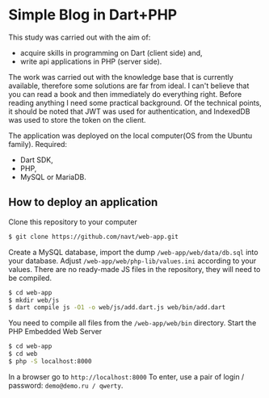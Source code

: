 # Simple Blog in Dart+PHP
This study was carried out with the aim of:
- acquire skills in programming on Dart (client side) and,
- write api applications in PHP (server side).

The work was carried out with the knowledge base that is currently available, therefore some solutions are far from ideal. I can't believe that you can read a book and then immediately do everything right. Before reading anything I need some practical background.
Of the technical points, it should be noted that JWT was used for authentication, and IndexedDB was used to store the token on the client.

The application was deployed on the local computer(OS from the Ubuntu family). Required:
- Dart SDK,
- PHP,
- MySQL or MariaDB.

## How to deploy an application
Clone this repository to your computer
```bash
$ git clone https://github.com/navt/web-app.git
```
Create a MySQL database, import the dump `/web-app/web/data/db.sql` into your database.
Adjust `/web-app/web/php-lib/values.ini` according to your values.
There are no ready-made JS files in the repository, they will need to be compiled.
```bash
$ cd web-app
$ mkdir web/js
$ dart compile js -O1 -o web/js/add.dart.js web/bin/add.dart
```
You need to compile all files from the `/web-app/web/bin` directory.
Start the PHP Embedded Web Server
```bash
$ cd web-app
$ cd web
$ php -S localhost:8000
```
In a browser go to `http://localhost:8000`
To enter, use a pair of login / password: `demo@demo.ru / qwerty`.
